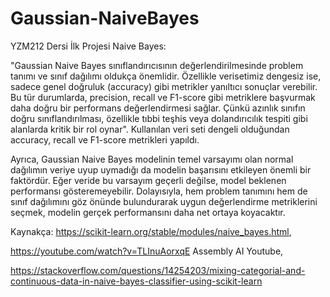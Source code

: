 # Gaussian-NaiveBayes
YZM212 Dersi İlk Projesi Naive Bayes: 

"Gaussian Naive Bayes sınıflandırıcısının değerlendirilmesinde problem tanımı ve sınıf dağılımı oldukça önemlidir. Özellikle verisetimiz dengesiz ise, sadece genel doğruluk (accuracy) gibi metrikler yanıltıcı sonuçlar verebilir. Bu tür durumlarda, precision, recall ve F1-score gibi metriklere başvurmak daha doğru bir performans değerlendirmesi sağlar. Çünkü azınlık sınıfın doğru sınıflandırılması, özellikle tıbbi teşhis veya dolandırıcılık tespiti gibi alanlarda kritik bir rol oynar". Kullanılan veri seti dengeli olduğundan accuracy, recall ve F1-score metrikleri yapıldı.

Ayrıca, Gaussian Naive Bayes modelinin temel varsayımı olan normal dağılımın veriye uyup uymadığı da modelin başarısını etkileyen önemli bir faktördür. Eğer veride bu varsayım geçerli değilse, model beklenen performansı gösteremeyebilir. Dolayısıyla, hem problem tanımını hem de sınıf dağılımını göz önünde bulundurarak uygun değerlendirme metriklerini seçmek, modelin gerçek performansını daha net ortaya koyacaktır.


Kaynakça:
https://scikit-learn.org/stable/modules/naive_bayes.html,

https://youtube.com/watch?v=TLInuAorxqE Assembly AI Youtube, 

https://stackoverflow.com/questions/14254203/mixing-categorial-and-continuous-data-in-naive-bayes-classifier-using-scikit-learn
